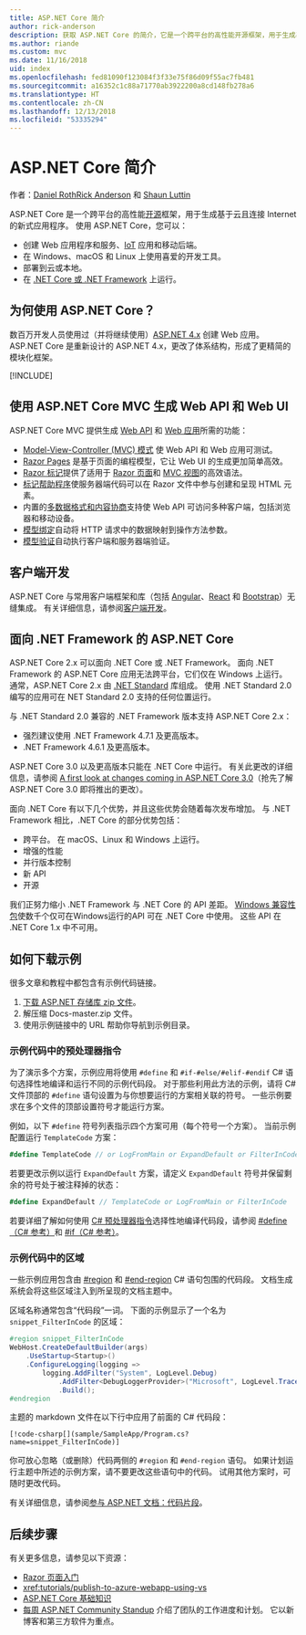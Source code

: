 ```yaml
---
title: ASP.NET Core 简介
author: rick-anderson
description: 获取 ASP.NET Core 的简介，它是一个跨平台的高性能开源框架，用于生成基于云且连接 Internet 的新式应用程序。
ms.author: riande
ms.custom: mvc
ms.date: 11/16/2018
uid: index
ms.openlocfilehash: fed81090f123084f3f33e75f86d09f55ac7fb481
ms.sourcegitcommit: a16352c1c88a71770ab3922200a8cd148fb278a6
ms.translationtype: HT
ms.contentlocale: zh-CN
ms.lasthandoff: 12/13/2018
ms.locfileid: "53335294"
---
```

# <a name="introduction-to-aspnet-core"></a>ASP.NET Core 简介

作者：[Daniel Roth](https://github.com/danroth27)[Rick Anderson](https://twitter.com/RickAndMSFT) 和 [Shaun Luttin](https://twitter.com/dicshaunary)

ASP.NET Core 是一个跨平台的高性能[开源](https://github.com/aspnet/home)框架，用于生成基于云且连接 Internet 的新式应用程序。 使用 ASP.NET Core，您可以：

* 创建 Web 应用程序和服务、[IoT](https://www.microsoft.com/internet-of-things/) 应用和移动后端。
* 在 Windows、macOS 和 Linux 上使用喜爱的开发工具。
* 部署到云或本地。
* 在 [.NET Core 或 .NET Framework](/dotnet/articles/standard/choosing-core-framework-server) 上运行。

## <a name="why-use-aspnet-core"></a>为何使用 ASP.NET Core？

数百万开发人员使用过（并将继续使用）[ASP.NET 4.x](/aspnet/overview) 创建 Web 应用。 ASP.NET Core 是重新设计的 ASP.NET 4.x，更改了体系结构，形成了更精简的模块化框架。

[!INCLUDE[](~/includes/benefits.md)]

## <a name="build-web-apis-and-web-ui-using-aspnet-core-mvc"></a>使用 ASP.NET Core MVC 生成 Web API 和 Web UI

ASP.NET Core MVC 提供生成 [Web API](xref:tutorials/first-web-api) 和 [Web 应用](xref:tutorials/razor-pages/index)所需的功能：

* [Model-View-Controller (MVC) 模式](xref:mvc/overview) 使 Web API 和 Web 应用可测试。
* [Razor Pages](xref:razor-pages/index) 是基于页面的编程模型，它让 Web UI 的生成更加简单高效。
* [Razor 标记](xref:mvc/views/razor)提供了适用于 [Razor 页面](xref:razor-pages/index)和 [MVC 视图](xref:mvc/views/overview)的高效语法。
* [标记帮助程序](xref:mvc/views/tag-helpers/intro)使服务器端代码可以在 Razor 文件中参与创建和呈现 HTML 元素。
* 内置的[多数据格式和内容协商](xref:web-api/advanced/formatting)支持使 Web API 可访问多种客户端，包括浏览器和移动设备。
* [模型绑定](xref:mvc/models/model-binding)自动将 HTTP 请求中的数据映射到操作方法参数。
* [模型验证](xref:mvc/models/validation)自动执行客户端和服务器端验证。

## <a name="client-side-development"></a>客户端开发

ASP.NET Core 与常用客户端框架和库（包括 [Angular](xref:spa/angular)、[React](xref:spa/react) 和 [Bootstrap](https://getbootstrap.com/)）无缝集成。 有关详细信息，请参阅[客户端开发](xref:client-side/index)。

<a name="target-framework"></a>

## <a name="aspnet-core-targeting-net-framework"></a>面向 .NET Framework 的 ASP.NET Core

ASP.NET Core 2.x 可以面向 .NET Core 或 .NET Framework。 面向 .NET Framework 的 ASP.NET Core 应用无法跨平台，它们仅在 Windows 上运行。 通常，ASP.NET Core 2.x 由 [.NET Standard](/dotnet/standard/net-standard) 库组成。 使用 .NET Standard 2.0 编写的应用可在 NET Standard 2.0 支持的任何位置运行。

与 .NET Standard 2.0 兼容的 .NET Framework 版本支持 ASP.NET Core 2.x：

* 强烈建议使用 .NET Framework 4.7.1 及更高版本。
* .NET Framework 4.6.1 及更高版本。

ASP.NET Core 3.0 以及更高版本只能在 .NET Core 中运行。 有关此更改的详细信息，请参阅 [A first look at changes coming in ASP.NET Core 3.0](https://blogs.msdn.microsoft.com/webdev/2018/10/29/a-first-look-at-changes-coming-in-asp-net-core-3-0/)（抢先了解 ASP.NET Core 3.0 即将推出的更改）。

面向 .NET Core 有以下几个优势，并且这些优势会随着每次发布增加。 与 .NET Framework 相比，.NET Core 的部分优势包括：

* 跨平台。 在 macOS、Linux 和 Windows 上运行。
* 增强的性能
* 并行版本控制
* 新 API
* 开源

我们正努力缩小 .NET Framework 与 .NET Core 的 API 差距。 [Windows 兼容性包](/dotnet/core/porting/windows-compat-pack)使数千个仅可在Windows运行的API 可在 .NET Core 中使用。 这些 API 在 .NET Core 1.x 中不可用。

## <a name="how-to-download-a-sample"></a>如何下载示例

很多文章和教程中都包含有示例代码链接。

1. [下载 ASP.NET 存储库 zip 文件](https://codeload.github.com/aspnet/Docs/zip/master)。
1. 解压缩 Docs-master.zip 文件。
1. 使用示例链接中的 URL 帮助你导航到示例目录。

### <a name="preprocessor-directives-in-sample-code"></a>示例代码中的预处理器指令

为了演示多个方案，示例应用将使用 `#define` 和 `#if-#else/#elif-#endif` C# 语句选择性地编译和运行不同的示例代码段。 对于那些利用此方法的示例，请将 C# 文件顶部的 `#define` 语句设置为与你想要运行的方案相关联的符号。 一些示例要求在多个文件的顶部设置符号才能运行方案。

例如，以下 `#define` 符号列表指示四个方案可用（每个符号一个方案）。 当前示例配置运行 `TemplateCode` 方案：

```csharp
#define TemplateCode // or LogFromMain or ExpandDefault or FilterInCode
```

若要更改示例以运行 `ExpandDefault` 方案，请定义 `ExpandDefault` 符号并保留剩余的符号处于被注释掉的状态：

```csharp
#define ExpandDefault // TemplateCode or LogFromMain or FilterInCode
```

若要详细了解如何使用 [C# 预处理器指令](/dotnet/csharp/language-reference/preprocessor-directives/)选择性地编译代码段，请参阅 [#define（C# 参考）](/dotnet/csharp/language-reference/preprocessor-directives/preprocessor-define)和 [#if（C# 参考）](/dotnet/csharp/language-reference/preprocessor-directives/preprocessor-if)。

### <a name="regions-in-sample-code"></a>示例代码中的区域

一些示例应用包含由 [#region](/dotnet/csharp/language-reference/preprocessor-directives/preprocessor-region) 和 [#end-region](/dotnet/csharp/language-reference/preprocessor-directives/preprocessor-endregion) C# 语句包围的代码段。 文档生成系统会将这些区域注入到所呈现的文档主题中。  

区域名称通常包含“代码段”一词。 下面的示例显示了一个名为 `snippet_FilterInCode` 的区域：

```csharp
#region snippet_FilterInCode
WebHost.CreateDefaultBuilder(args)
    .UseStartup<Startup>()
    .ConfigureLogging(logging =>
        logging.AddFilter("System", LogLevel.Debug)
            .AddFilter<DebugLoggerProvider>("Microsoft", LogLevel.Trace))
            .Build();
#endregion
```

主题的 markdown 文件在以下行中应用了前面的 C# 代码段：

```
[!code-csharp[](sample/SampleApp/Program.cs?name=snippet_FilterInCode)]
```

你可放心忽略（或删除）代码两侧的 `#region` 和 `#end-region` 语句。 如果计划运行主题中所述的示例方案，请不要更改这些语句中的代码。 试用其他方案时，可随时更改代码。

有关详细信息，请参阅[参与 ASP.NET 文档：代码片段](https://github.com/aspnet/Docs/blob/master/CONTRIBUTING.md#code-snippets)。

## <a name="next-steps"></a>后续步骤

有关更多信息，请参见以下资源：

* [Razor 页面入门](xref:tutorials/razor-pages/razor-pages-start)
* <xref:tutorials/publish-to-azure-webapp-using-vs>
* [ASP.NET Core 基础知识](xref:fundamentals/index)
* [每周 ASP.NET Community Standup](https://live.asp.net/) 介绍了团队的工作进度和计划。 它以新博客和第三方软件为重点。
